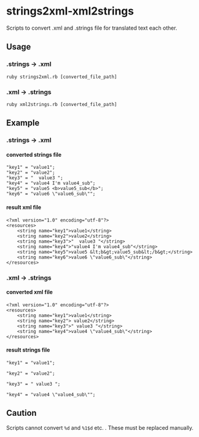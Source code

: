 
# strings2xml-xml2strings
Scripts to convert .xml and .strings file for translated text each other.

## Usage

### .strings -> .xml

```
ruby strings2xml.rb [converted_file_path]
```

### .xml -> .strings

```
ruby xml2strings.rb [converted_file_path]
```

## Example

### .strings -> .xml

#### converted strings file

```
"key1" = "value1";
"key2" = "value2";
"key3" = "  value3 ";
"key4" = "value4 I'm value4_sub";
"key5" = "value5 <b>value5_sub</b>";
"key6" = "value6 \"value6_sub\"";
```

#### result xml file

```
<?xml version="1.0" encoding="utf-8"?>
<resources>
	<string name="key1">value1</string>
	<string name="key2">value2</string>
	<string name="key3">"  value3 "</string>
	<string name="key4">"value4 I'm value4_sub"</string>
	<string name="key5">value5 &lt;b&gt;value5_sub&lt;/b&gt;</string>
	<string name="key6">value6 \"value6_sub\"</string>
</resources>
```

### .xml -> .strings

#### converted xml file

```
<?xml version="1.0" encoding="utf-8"?>
<resources> 
	<string name="key1">value1</string>
	<string name="key2"> value2</string>
	<string name="key3">" value3 "</string>
	<string name="key4">value4 \"value4_sub\"</string>
</resources>
```

#### result strings file

```
"key1" = "value1";

"key2" = "value2";

"key3" = " value3 ";

"key4" = "value4 \"value4_sub\"";
```

## Caution
Scripts cannot convert ```%d``` and ```%1$d``` etc. . These must be replaced manually.
